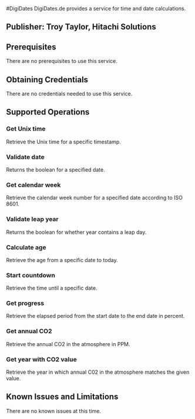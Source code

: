 #DigiDates
DigiDates.de provides a service for time and date calculations.

## Publisher: Troy Taylor, Hitachi Solutions

## Prerequisites
There are no prerequisites to use this service.

## Obtaining Credentials
There are no credentials needed to use this service.

## Supported Operations
### Get Unix time
Retrieve the Unix time for a specific timestamp.
### Validate date
Returns the boolean for a specified date.
### Get calendar week
Retrieve the calendar week number for a specified date according to ISO 8601.
### Validate leap year
Returns the boolean for whether year contains a leap day.
### Calculate age
Retrieve the age from a specific date to today.
### Start countdown
Retrieve the time until a specific date.
### Get progress
Retrieve the elapsed period from the start date to the end date in percent.
### Get annual CO2
Retrieve the annual CO2 in the atmosphere in PPM.
### Get year with CO2 value
Retrieve the year in which annual C02 in the atmosphere matches the given value.

## Known Issues and Limitations
There are no known issues at this time.

